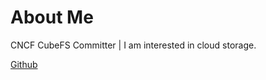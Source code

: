 # About Me

CNCF CubeFS Committer | I am interested in cloud storage.

[Github](https://github.com/NaturalSelect)

